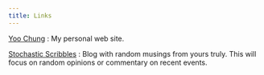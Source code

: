 ```yaml
---
title: Links
---
```


[Yoo Chung](https://chungyc.org/)
:   My personal web site.

[Stochastic Scribbles](https://blog.chungyc.org/)
:   Blog with random musings from yours truly.
    This will focus on random opinions or commentary on recent events.
